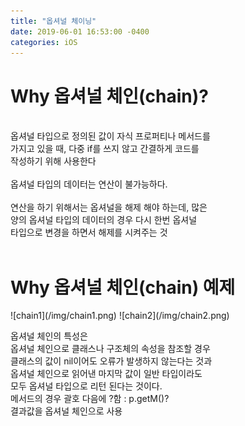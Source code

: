 ```yaml
---
title: "옵셔널 체이닝"
date: 2019-06-01 16:53:00 -0400
categories: iOS
---
```

<h1>Why 옵셔널 체인(chain)?</h1>
<br>
옵셔널 타입으로 정의된 값이 자식 프로퍼티나 메서드를<br>
가지고 있을 때, 다중 if를 쓰지 않고 간결하게 코드를<br>
작성하기 위해 사용한다
<br>
<br>
옵셔널 타입의 데이터는 연산이 불가능하다.
<br>
<br>
연산을 하기 위해서는 옵셔널을 해제 해야 하는데, 많은<br>
양의 옵셔널 타입의 데이터의 경우 다시 한번 옵셔널<br>
타입으로 변경을 하면서 해제를 시켜주는 것
<br>
<br>
<h1>Why 옵셔널 체인(chain) 예제</h1>
![chain1](/img/chain1.png)
![chain2](/img/chain2.png)

옵셔널 체인의 특성은<br>
옵셔널 체인으로 클래스나 구조체의 속성을 참조할 경우<br>
클래스의 값이 nil이어도 오류가 발생하지 않는다는 것과<br>
옵셔널 체인으로 읽어낸 마지막 값이 일반 타입이라도<br>
모두 옵셔널 타입으로 리턴 된다는 것이다.<br>
메서드의 경우 괄호 다음에 ?함 : p.getM()?<br>
결과값을 옵셔널 체인으로 사용
